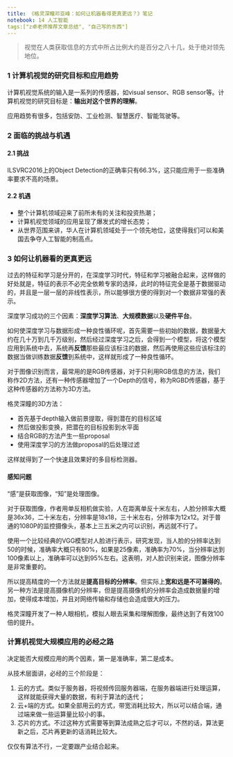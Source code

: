 ```yaml
---
title: 《格灵深瞳邓亚峰：如何让机器看得更真更远？》笔记
notebook: 14 人工智能
tags:["z卓老师推荐文章总结", "自己写的东西"]
---
```


> 视觉在人类获取信息的方式中所占比例大约是百分之八十几，处于绝对领先地位。

### 1 计算机视觉的研究目标和应用趋势

计算机视觉系统的输入是一系列的传感器，如visual sensor、RGB sensor等。计算机视觉的研究目标是：**输出对这个世界的理解**。

应用趋势有很多，包括安防、工业检测、智慧医疗、智能驾驶等。

### 2 面临的挑战与机遇

#### 2.1 挑战

ILSVRC2016上的Object Detection的正确率只有66.3%，这只能应用于一些准确率要求不高的场景。

#### 2.2 机遇

- 整个计算机领域迎来了前所未有的关注和投资热潮；
- 计算机视觉领域的应用呈现了爆发式的增长态势；
- 从世界范围来讲，华人在计算机领域处于一个领先地位，这使得我们可以和美国去争夺人工智能的制高点。

### 3 如何让机器看的更真更远

过去的特征和学习是分开的，在深度学习时代，特征和学习被融合起来，这样做的好处就是，特征的表示不必完全依赖专家的选择，此时的特征完全是基于数据驱动的，并且是一层一层的非线性表示，所以能够很方便的得到对一个数据非常强的表示。

深度学习成功的三个因素：**深度学习算法**、**大规模数据**以及**硬件平台**。

如何使深度学习与数据形成一种良性循环呢，首先需要一些初始的数据，数据量大约在几十万到几千万级别，然后经过深度学习之后，会得到一个模型，将这个模型应用到系统中去，系统再**反馈**那些最应该标注的数据，然后再使用这些应该标注的数据当做训练数据**反馈**到系统中，这样就形成了一种良性循环。

对于图像识别而言，最常用的是RGB传感器，对于只利用RGB信息的方法，我们称作2D方法，还有一种传感器增加了一个Depth的信号，称为RGBD传感器，基于这种传感器的方法称为3D方法。

格灵深瞳的3D方法：

- 首先基于depth输入做前景提取，得到潜在的目标区域
- 然后做投影变换，把潜在的目标投影到水平面
- 结合RGB的方法产生一些proposal
- 使用深度学习的方法做proposal的后处理过滤

这样就得到了一个快速且效果好的多目标检测器。

#### 感知问题

“感”是获取图像，“知”是处理图像。

对于获取图像，作者用单反相机做实验，人在距离单反十米左右，人脸分辨率大概是36x36，二十米左右，分辨率是18x18，三十米左右，分辨率为12x12。对于普通的1080P的监控摄像头，基本上三五米之内可以识别，再远就不行了。

使用一个比较经典的VGG模型对人脸进行表示，研究发现，当人脸的分辨率达到50的时候，准确率大概只有80%，如果是25像素，准确率为70%，当分辨率达到100像素以上，准确率可以达到95%左右。这表明，对人脸识别来说，图像分辨率是非常重要的。

所以提高精度的一个方法就是**提高目标的分辨率**。但实际上**宽和远是不可兼得的**。另一种方法是提高摄像机的分辨率，但是提高摄像机的分辨率会造成数据量的增加，使得成本增加，并且对网络传输和存储也会造成很大的压力。

格灵深瞳开发了一种人眼相机，模拟人眼去采集和理解图像，最终达到了有效100倍的提升。

### 计算机视觉大规模应用的必经之路

决定能否大规模应用的两个因素，第一是准确率，第二是成本。

从技术层面讲，必经的三个阶段是：

1. 云的方式。类似于服务器，将视频传回服务器端，在服务器端进行处理运算，这样就能获得大量的数据，有利于算法的迭代；
2. 云+端的方式。如果全部用云的方式，带宽消耗比较大，所以可以结合端，通过端来做一些运算量比较小的事。
3. 芯片的方式。不过这种方式需要等到算法成熟之后才可以，不然的话，算法更新之后，芯片再更新的话消耗比较大。

仅仅有算法不行，一定要跟产业结合起来。



















